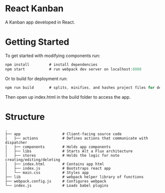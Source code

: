 # React Kanban
A Kanban app developed in React.


# Getting Started

To get started with modifying components run:

```js
npm install         # install dependencies
npm start           # run webpack dev server on localhost:8080

```

Or to build for deployment run:

```js
npm run build       # splits, minifies, and hashes project files for deployment

```
Then open up index.html in the build folder to access the app.


# Structure

```
.
├── app                   # Client-facing source code
|   ├── actions           # Defines actions that communicate with dispatcher
│   ├── components        # Holds app components
│   ├── libs              # Starts Alt a Flux architecture
│   ├── stores            # Holds the logic for note creating/editing/deleting
│   ├── index.html        # Contains app html
│   ├── index.js          # Bootstraps react app
│   └── main.css          # Styles app
├── lib                   # webpack helper library of functions
├── webpack.config.js     # Configures webpack
└── index.js              # Loads babel plugins
```